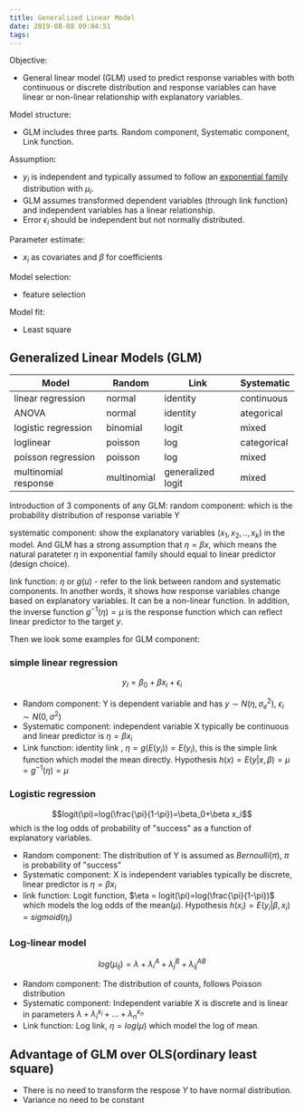 ```yaml
---
title: Generalized Linear Model
date: 2019-08-08 09:04:51
tags:
---
```


Objective:
* General linear model (GLM) used to predict response variables with both continuous or discrete distribution and response variables can have linear or non-linear relationship with explanatory variables. 

Model structure: 
* GLM includes three parts. Random component, Systematic component, Link function.

Assumption:  
* $y_i$ is independent and typically assumed to follow an [exponential family](https://tedlsx.github.io/2019/08/06/exp=family/) distribution with $\mu_i$. 
* GLM assumes transformed dependent variables (through link function) and independent variables has a linear relationship. 
* Error $\epsilon_i$ should be independent but not normally distributed.

Parameter estimate: 
* $x_i$ as covariates and $\beta$ for coefficients

Model selection: 
* feature selection 

Model fit: 
* Least square 
<!--more-->

## Generalized Linear Models (GLM)
| Model | Random | Link | Systematic |
| ----- | ------ | ---- | -----------|
| linear regression | normal | identity | continuous |
| ANOVA | normal | identity | ategorical |
| logistic regression | binomial | logit | mixed |
| loglinear | poisson | log | categorical |
| poisson regression | poisson | log | mixed |
| multinomial response | multinomial | generalized logit | mixed |

Introduction of 3 components of any GLM:
random component: which is the probability distribution of response variable Y

systematic component: show the explanatory variables $(x_1,x_2,..,x_k)$ in the model. And GLM has a strong assumption that $\eta=\beta x$, which means the natural parateter $\eta$ in exponential family should equal to linear predictor (design choice). 

link function: $\eta$ or $g(u)$ - refer to the link between random and systematic components. In another words, it shows how response variables change based on explanatory variables. It can be a non-linear function. In addition, the inverse function $g^{-1}(\eta)=\mu$ is the response function which can reflect linear predictor to the target $y$.

Then we look some examples for GLM component:

### simple linear regression

$$y_I = \beta_0 + \beta x_i + \epsilon_i$$

* Random component: Y is dependent variable and has $y\sim N(\eta,\sigma_e^2)$, $\epsilon_i \sim N(0,\sigma^2)$
* Systematic component:  independent variable X typically be continuous and linear predictor is $\eta = \beta x_i$ 
* Link function: identity link , $\eta=g(E(y_i))=E(y_i)$, this is the simple link function which model the mean directly. Hypothesis $h(x) = E(y|x,\beta)=\mu=g^{-1}(\eta)=\mu$

### Logistic regression

$$logit(\pi)=log(\frac{\pi}{1-\pi})=\beta_0+\beta x_i$$
which is the log odds of probability of "success" as a function of explanatory variables.

* Random component: The distribution of Y is assumed as $Bernoulli(\pi)$, $\pi$ is probability of "success"
* Systematic component: X is independent variables typically be discrete, linear predictor is $\eta = \beta x_i$  
* link function: Logit function, $\eta = logit(\pi)=log(\frac{\pi}{1-\pi})$ which models the log odds of the mean($\mu$). Hypothesis $h(x_i)=E(y_i|\beta,x_i) = sigmoid(\eta_i)$

### Log-linear model
$$log(\mu_{ij}) = \lambda + \lambda_i^A + \lambda_j^B + \lambda_{ij}^{AB}$$

* Random component: The distribution of counts, follows Poisson distribution
* Systematic component: Independent variable X is discrete and is linear in parameters $\lambda + \lambda_i^{x_i}+...+ \lambda_n^{x_n}$
* Link function: Log link, $\eta = log(\mu)$ which model the log of mean.

## Advantage of GLM over OLS(ordinary least square)
* There is no need to transform the respose $Y$ to have normal distribution.
* Variance no need to be constant